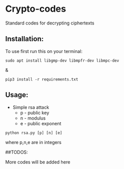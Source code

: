# Crypto-codes


Standard codes for decrypting ciphertexts

## Installation:

To use first run this on your terminal:
```
sudo apt install libgmp-dev libmpfr-dev libmpc-dev
```
&
```
pip3 install -r requirements.txt
```
## Usage:

* Simple rsa attack
  * p - public key
  * n - modulus
  * e - public exponent
```
python rsa.py [p] [n] [e]
```
where p,n,e are in integers

##TODOS:

More codes will be added here
